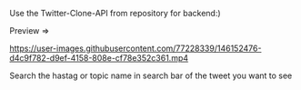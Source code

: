 Use the Twitter-Clone-API from repository for backend:)

Preview =>


https://user-images.githubusercontent.com/77228339/146152476-d4c9f782-d9ef-4158-808e-cf78e352c361.mp4



Search the hastag or topic name in search bar of the tweet you want to see
